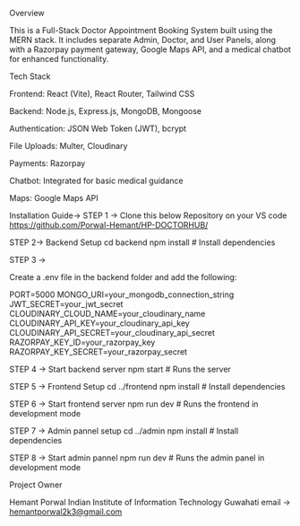 Overview

This is a Full-Stack Doctor Appointment Booking System built using the MERN stack. It includes separate Admin, Doctor, and User Panels, along with a Razorpay payment gateway, Google Maps API, and a medical chatbot for enhanced functionality.

Tech Stack

Frontend: React (Vite), React Router, Tailwind CSS

Backend: Node.js, Express.js, MongoDB, Mongoose

Authentication: JSON Web Token (JWT), bcrypt

File Uploads: Multer, Cloudinary

Payments: Razorpay

Chatbot: Integrated for basic medical guidance

Maps: Google Maps API

Installation Guide-> 
STEP 1 ->
Clone this below Repository on your VS code 
https://github.com/Porwal-Hemant/HP-DOCTORHUB/

STEP 2-> 
Backend Setup
cd backend
npm install   # Install dependencies

STEP 3 -> 

Create a .env file in the backend folder and add the following:

PORT=5000
MONGO_URI=your_mongodb_connection_string
JWT_SECRET=your_jwt_secret
CLOUDINARY_CLOUD_NAME=your_cloudinary_name
CLOUDINARY_API_KEY=your_cloudinary_api_key
CLOUDINARY_API_SECRET=your_cloudinary_api_secret
RAZORPAY_KEY_ID=your_razorpay_key
RAZORPAY_KEY_SECRET=your_razorpay_secret


STEP 4 -> 
Start backend server 
npm start    # Runs the server


STEP 5 -> 
Frontend Setup
cd ../frontend
npm install   # Install dependencies

STEP 6 -> 
Start frontend server 
npm run dev   # Runs the frontend in development mode


STEP 7 -> 
Admin pannel setup 
cd ../admin
npm install   # Install dependencies

STEP 8 -> 
Start admin pannel 
npm run dev   # Runs the admin panel in development mode


Project Owner 

Hemant Porwal 
Indian Institute of Information Technology Guwahati 
email -> hemantporwal2k3@gmail.com

